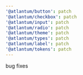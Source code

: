 ```yaml
---
'@atlantum/button': patch
'@atlantum/checkbox': patch
'@atlantum/input': patch
'@atlantum/radio': patch
'@atlantum/theme': patch
'@atlantum/types': patch
'@atlantum/label': patch
'@atlantum/tokens': patch
---
```


bug fixes
